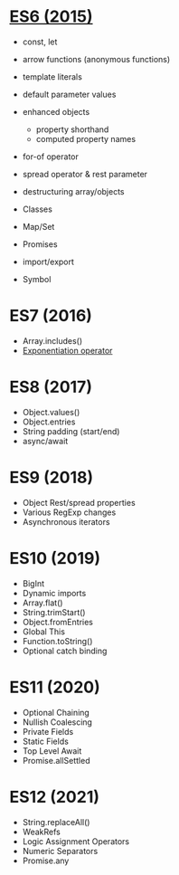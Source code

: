 # [ES6 (2015)](http://es6-features.org/)

- const, let
- arrow functions (anonymous functions)
- template literals
- default parameter values
- enhanced objects
  - property shorthand
  - computed property names
- for-of operator
- spread operator & rest parameter
- destructuring array/objects

- Classes
- Map/Set
- Promises
- import/export
- Symbol

# ES7 (2016)

- Array.includes()
- [Exponentiation operator](https://262.ecma-international.org/7.0/#sec-applying-the-exp-operator)

# ES8 (2017)

- Object.values()
- Object.entries
- String padding (start/end)
- async/await

# ES9 (2018)

- Object Rest/spread properties
- Various RegExp changes
- Asynchronous iterators

# ES10 (2019)

- BigInt
- Dynamic imports
- Array.flat()
- String.trimStart()
- Object.fromEntries
- Global This
- Function.toString()
- Optional catch binding

# ES11 (2020)

- Optional Chaining
- Nullish Coalescing
- Private Fields
- Static Fields
- Top Level Await
- Promise.allSettled

# ES12 (2021)

- String.replaceAll()
- WeakRefs
- Logic Assignment Operators
- Numeric Separators
- Promise.any
